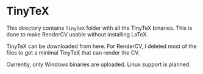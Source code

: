 # TinyTeX

This directory contains `TinyTeX` folder with all the TinyTeX binaries. This is done to make RenderCV usable without installing LaTeX.

TinyTeX can be downloaded from here. For RenderCV, I deleted most of the files to get a minimal TinyTeX that can render the CV.

Currently, only Windows binaries are uploaded. Linux support is planned.